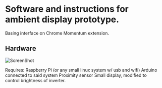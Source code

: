 # Software and instructions for ambient display prototype.

Basing interface on Chrome Momentum extension.

## Hardware
![ScreenShot](https://raw.github.com/readywater/ambient-display/master/proto.jpg)


Requires:
Raspberry Pi (or any small linux system w/ usb and wifi)
Arduino connected to said system
Proximity sensor
Small display, modified to control brightness of inverter.
